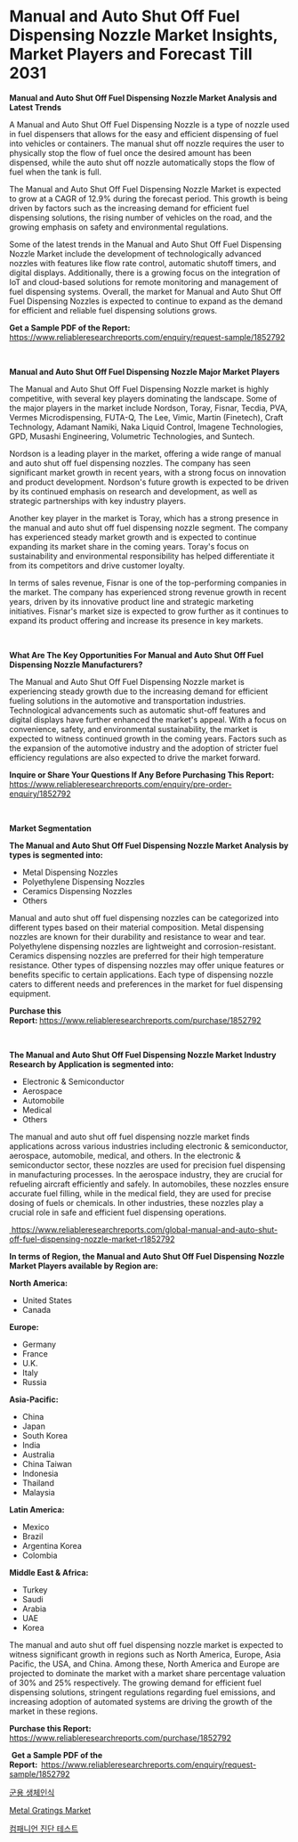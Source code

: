 <p><h1>Manual and Auto Shut Off Fuel Dispensing Nozzle Market Insights, Market Players and Forecast Till 2031</h1></p><p><strong>Manual and Auto Shut Off Fuel Dispensing Nozzle Market Analysis and Latest Trends</strong></p>
<p><p>A Manual and Auto Shut Off Fuel Dispensing Nozzle is a type of nozzle used in fuel dispensers that allows for the easy and efficient dispensing of fuel into vehicles or containers. The manual shut off nozzle requires the user to physically stop the flow of fuel once the desired amount has been dispensed, while the auto shut off nozzle automatically stops the flow of fuel when the tank is full.</p><p>The Manual and Auto Shut Off Fuel Dispensing Nozzle Market is expected to grow at a CAGR of 12.9% during the forecast period. This growth is being driven by factors such as the increasing demand for efficient fuel dispensing solutions, the rising number of vehicles on the road, and the growing emphasis on safety and environmental regulations.</p><p>Some of the latest trends in the Manual and Auto Shut Off Fuel Dispensing Nozzle Market include the development of technologically advanced nozzles with features like flow rate control, automatic shutoff timers, and digital displays. Additionally, there is a growing focus on the integration of IoT and cloud-based solutions for remote monitoring and management of fuel dispensing systems. Overall, the market for Manual and Auto Shut Off Fuel Dispensing Nozzles is expected to continue to expand as the demand for efficient and reliable fuel dispensing solutions grows.</p></p>
<p><strong>Get a Sample PDF of the Report:&nbsp;</strong> <a href="https://www.reliableresearchreports.com/enquiry/request-sample/1852792">https://www.reliableresearchreports.com/enquiry/request-sample/1852792</a></p>
<p>&nbsp;</p>
<p><strong>Manual and Auto Shut Off Fuel Dispensing Nozzle Major Market Players</strong></p>
<p><p>The Manual and Auto Shut Off Fuel Dispensing Nozzle market is highly competitive, with several key players dominating the landscape. Some of the major players in the market include Nordson, Toray, Fisnar, Tecdia, PVA, Vermes Microdispensing, FUTA-Q, The Lee, Vimic, Martin (Finetech), Craft Technology, Adamant Namiki, Naka Liquid Control, Imagene Technologies, GPD, Musashi Engineering, Volumetric Technologies, and Suntech.</p><p>Nordson is a leading player in the market, offering a wide range of manual and auto shut off fuel dispensing nozzles. The company has seen significant market growth in recent years, with a strong focus on innovation and product development. Nordson's future growth is expected to be driven by its continued emphasis on research and development, as well as strategic partnerships with key industry players.</p><p>Another key player in the market is Toray, which has a strong presence in the manual and auto shut off fuel dispensing nozzle segment. The company has experienced steady market growth and is expected to continue expanding its market share in the coming years. Toray's focus on sustainability and environmental responsibility has helped differentiate it from its competitors and drive customer loyalty.</p><p>In terms of sales revenue, Fisnar is one of the top-performing companies in the market. The company has experienced strong revenue growth in recent years, driven by its innovative product line and strategic marketing initiatives. Fisnar's market size is expected to grow further as it continues to expand its product offering and increase its presence in key markets.</p></p>
<p>&nbsp;</p>
<p><strong>What Are The Key Opportunities For Manual and Auto Shut Off Fuel Dispensing Nozzle Manufacturers?</strong></p>
<p><p>The Manual and Auto Shut Off Fuel Dispensing Nozzle market is experiencing steady growth due to the increasing demand for efficient fueling solutions in the automotive and transportation industries. Technological advancements such as automatic shut-off features and digital displays have further enhanced the market's appeal. With a focus on convenience, safety, and environmental sustainability, the market is expected to witness continued growth in the coming years. Factors such as the expansion of the automotive industry and the adoption of stricter fuel efficiency regulations are also expected to drive the market forward.</p></p>
<p><strong>Inquire or Share Your Questions If Any Before Purchasing This Report:</strong> <a href="https://www.reliableresearchreports.com/enquiry/pre-order-enquiry/1852792">https://www.reliableresearchreports.com/enquiry/pre-order-enquiry/1852792</a></p>
<p>&nbsp;</p>
<p><strong>Market Segmentation</strong></p>
<p><strong>The Manual and Auto Shut Off Fuel Dispensing Nozzle Market Analysis by types is segmented into:</strong></p>
<p><ul><li>Metal Dispensing Nozzles</li><li>Polyethylene Dispensing Nozzles</li><li>Ceramics Dispensing Nozzles</li><li>Others</li></ul></p>
<p><p>Manual and auto shut off fuel dispensing nozzles can be categorized into different types based on their material composition. Metal dispensing nozzles are known for their durability and resistance to wear and tear. Polyethylene dispensing nozzles are lightweight and corrosion-resistant. Ceramics dispensing nozzles are preferred for their high temperature resistance. Other types of dispensing nozzles may offer unique features or benefits specific to certain applications. Each type of dispensing nozzle caters to different needs and preferences in the market for fuel dispensing equipment.</p></p>
<p><strong>Purchase this Report:&nbsp;</strong><a href="https://www.reliableresearchreports.com/purchase/1852792">https://www.reliableresearchreports.com/purchase/1852792</a></p>
<p>&nbsp;</p>
<p><strong>The Manual and Auto Shut Off Fuel Dispensing Nozzle Market Industry Research by Application is segmented into:</strong></p>
<p><ul><li>Electronic & Semiconductor</li><li>Aerospace</li><li>Automobile</li><li>Medical</li><li>Others</li></ul></p>
<p><p>The manual and auto shut off fuel dispensing nozzle market finds applications across various industries including electronic & semiconductor, aerospace, automobile, medical, and others. In the electronic & semiconductor sector, these nozzles are used for precision fuel dispensing in manufacturing processes. In the aerospace industry, they are crucial for refueling aircraft efficiently and safely. In automobiles, these nozzles ensure accurate fuel filling, while in the medical field, they are used for precise dosing of fuels or chemicals. In other industries, these nozzles play a crucial role in safe and efficient fuel dispensing operations.</p></p>
<p><a href="https://www.reliableresearchreports.com/global-manual-and-auto-shut-off-fuel-dispensing-nozzle-market-r1852792">&nbsp;https://www.reliableresearchreports.com/global-manual-and-auto-shut-off-fuel-dispensing-nozzle-market-r1852792</a></p>
<p><strong>In terms of Region, the Manual and Auto Shut Off Fuel Dispensing Nozzle Market Players available by Region are:</strong></p>
<p>
    <p> <strong> North America: </strong>
        <ul>
            <li>United States</li>
            <li>Canada</li>
        </ul>
        </p> 
    <p> <strong> Europe: </strong>
        <ul>
            <li>Germany</li>
            <li>France</li>
            <li>U.K.</li>
            <li>Italy</li>
            <li>Russia</li>
        </ul>
        </p> 
    <p> <strong> Asia-Pacific: </strong>
        <ul>
            <li>China</li>
            <li>Japan</li>
            <li>South Korea</li>
            <li>India</li>
            <li>Australia</li>
            <li>China Taiwan</li>
            <li>Indonesia</li>
            <li>Thailand</li>
            <li>Malaysia</li>
        </ul>
        </p> 
    <p> <strong> Latin America: </strong>
        <ul>
            <li>Mexico</li>
            <li>Brazil</li>
            <li>Argentina Korea</li>
            <li>Colombia</li>
        </ul>
        </p> 
    <p> <strong> Middle East & Africa: </strong>
        <ul>
            <li>Turkey</li>
            <li>Saudi</li>
            <li>Arabia</li>
            <li>UAE</li>
            <li>Korea</li>
        </ul>
    </p>
    </p>
<p><p>The manual and auto shut off fuel dispensing nozzle market is expected to witness significant growth in regions such as North America, Europe, Asia Pacific, the USA, and China. Among these, North America and Europe are projected to dominate the market with a market share percentage valuation of 30% and 25% respectively. The growing demand for efficient fuel dispensing solutions, stringent regulations regarding fuel emissions, and increasing adoption of automated systems are driving the growth of the market in these regions.</p></p>
<p><strong>Purchase this Report: </strong><a href="https://www.reliableresearchreports.com/purchase/1852792">https://www.reliableresearchreports.com/purchase/1852792</a></p>
<p>&nbsp;<strong>Get a Sample PDF of the Report:&nbsp;&nbsp;</strong><a href="https://www.reliableresearchreports.com/enquiry/request-sample/1852792">https://www.reliableresearchreports.com/enquiry/request-sample/1852792</a></p>
<p><strong></strong></p>
<p><p><a href="https://github.com/royErdmtyan906778/Market-Research-Report-List-1/blob/main/786370539475.md">군용 생체인식</a></p><p><a href="https://issuu.com/reportprime-2/docs/metal-gratings-market-size-2030.pptx">Metal Gratings Market</a></p><p><a href="https://github.com/valroy852/Market-Research-Report-List-1/blob/main/440705339476.md">컴패니언 진단 테스트</a></p></p>